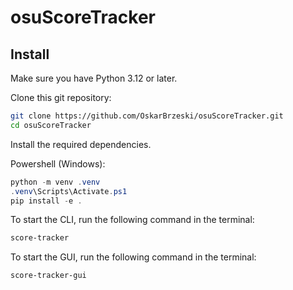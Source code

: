 # osuScoreTracker

## Install
Make sure you have Python 3.12 or later.

Clone this git repository:
```bash
git clone https://github.com/OskarBrzeski/osuScoreTracker.git
cd osuScoreTracker
```

Install the required dependencies.

Powershell (Windows):
```powershell
python -m venv .venv
.venv\Scripts\Activate.ps1
pip install -e .
```

To start the CLI, run the following command in the terminal:
```powershell
score-tracker
```

To start the GUI, run the following command in the terminal:
```powershell
score-tracker-gui
```